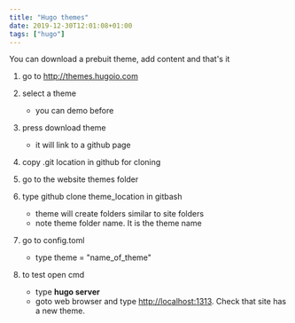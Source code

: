 ```yaml
---
title: "Hugo themes"
date: 2019-12-30T12:01:08+01:00
tags: ["hugo"]
---
```


You can download a prebuit theme, add content and that's it

1. go to <http://themes.hugoio.com>

2. select a theme

    * you can demo before

3. press download theme

    * it will link to a github page

4. copy .git location in github for cloning
5. go to the website themes folder
6. type github clone theme_location in gitbash

    * theme will create folders similar to site folders
    * note theme folder name. It is the theme name

7. go to config.toml

    * type theme = "name_of_theme"

8. to test open cmd

    * type **hugo server**
    * goto web browser and type <http://localhost:1313>. Check that site has a new theme.
